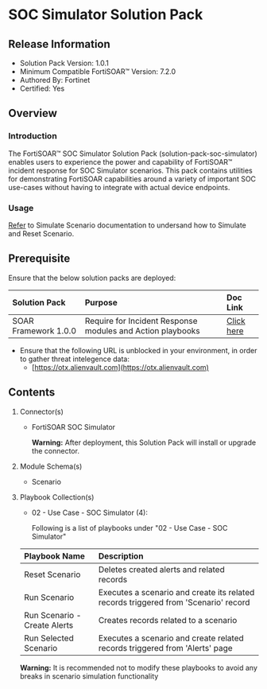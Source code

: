 # SOC Simulator Solution Pack

## Release Information

- Solution Pack Version: 1.0.1
- Minimum Compatible FortiSOAR™ Version: 7.2.0
- Authored By: Fortinet
- Certified: Yes

## Overview

### Introduction

The FortiSOAR™ SOC Simulator Solution Pack (solution-pack-soc-simulator) enables users to experience the power and capability of FortiSOAR™ incident response for SOC Simulator scenarios. This pack contains utilities for demonstrating FortiSOAR capabilities around a variety of important SOC use-cases without having to integrate with actual device endpoints.

### Usage

[Refer](https://github.com/fortinet-fortisoar/solution-pack-soc-simulator/blob/develop/docs/solution-pack-guide.md) to Simulate Scenario documentation to undersand how to Simulate and Reset Scenario.

## Prerequisite

Ensure that the below solution packs are deployed:

**Solution Pack**|**Purpose**|**Doc Link**|
| :- | :- | :- |
|SOAR Framework 1.0.0|Require for Incident Response modules and Action playbooks|[Click here](https://github.com/fortinet-fortisoar/solution-pack-soar-framework/blob/develop/README.md)|


- Ensure that the following URL is unblocked in your environment, in order to gather threat intelegence data:
  - [https://otx.alienvault.com](https://otx.alienvault.com)

## Contents

1. Connector(s)

    - FortiSOAR SOC Simulator

        **Warning:** After deployment, this Solution Pack will install or upgrade the connector.

2. Module Schema(s)
    - Scenario

3. Playbook Collection(s)
    - 02 - Use Case - SOC Simulator (4):

        Following is a list of playbooks under "02 - Use Case - SOC Simulator"

    |**Playbook Name**|**Description**
    | :- | :- |
    |Reset Scenario|Deletes created alerts and related records|
    |Run Scenario|Executes a scenario and create its related records triggered from 'Scenario' record|
    |Run Scenario - Create Alerts|Creates records related to a scenario|
    |Run Selected Scenario|Executes a scenario and create related records triggered from 'Alerts' page|

     **Warning:** It is recommended not to modify these playbooks to avoid any breaks in scenario simulation functionality
